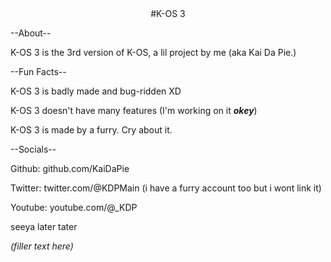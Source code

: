 <center>#K-OS 3</center> 


--About--

K-OS 3 is the 3rd version of K-OS, a lil project by me (aka Kai Da Pie.) 

--Fun Facts--

K-OS 3 is badly made and bug-ridden XD

K-OS 3 doesn't have many features (I'm working on it ***okey***)

K-OS 3 is made by a furry. Cry about it.

--Socials--

Github: github.com/KaiDaPie

Twitter: twitter.com/@KDPMain (i have a furry account too but i wont link it)

Youtube: youtube.com/@_KDP

seeya later tater

_(filler text here)_
